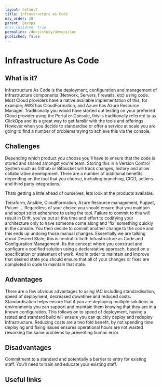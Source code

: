 ```yaml
---
layout: default
title: Infrastructure as Code
nav_order: 30
parent: DevOps
#has_children: true
permalink: /docs/study/devops/iac
published: false
---
```


# Infrastructure As Code

## What is it?

Infrastructure As Code is the deployment, configuration and management of Infrastructure components (Network, Servers, firewalls, etc) using code. 
Most Cloud providers have a native available implementation of this, for example; AWS has CloudFormation, and Azure has Azure Resource Manager. 
Traditionally you would have started out testing on your preferred Cloud provider using the Portal or Console, this is traditionally referred to as ClickOps and its a great way to get familir with the tools and offerings. However when you decide to standardise or offer a service at scale you are going to find a number of problems trying to achieve this via the console.

## Challenges

Depending which product you choose you'll have to ensure that the code is stored and shared amongst you're team. Storing this in a Version Control System such as Github or Bitbucket will track changes, history and allow collaborative development. There are a number of additional benefits depending on the tool that you choose, including branching, CICD, actions and third party integrations.

Thats getting a little ahead of ourselves, lets look at the products available.

Terraform, Ansible, CloudFormation, Azure Resource management, Puppet, Pulumi....
Regardless of your choice you should ensure that you maintain and adopt strict adherance to using the tool. Failure to commit to this will result in Drift, you've put all this time and effort to codifying your architecture only to have someone come along and 'fix' something quickly in the console. You then decide to commit another change to the code and this ends up undoing those manual changes.
Essentially we are talking about Desired State, this is central to both Infrastructure as Code and Configuration Management. Its the concept where you construct and configure a codified solution using a declaratative approach, based on a specification or statement of work. And in order to maintain and improve that desired state you should ensure that all of your changes or fixes are completed in code to maintain that state.

## Advantages

There are a few obvious advantages to using IAC including standardisation, speed of deployment, decreased downtime and reduced costs. Standardisation helps ensure that if you are deploying multiple solutions or environments you can support and maintain them knowing that they are in a known configuration. This follows on to speed of deployment, having a tested and standard build will ensure you can quickly deploy and redeploy Infrastructure.
Reducing costs are a two fold benefit, by not spending time deploying and fixing issues ensures operational hours are not wasted reworking the same problems by preventing human error.

## Disadvantages

Commitment to a standard and potentially a barrier to entry for existing staff. You'll need to train and educate your existing staff.

## Useful links

